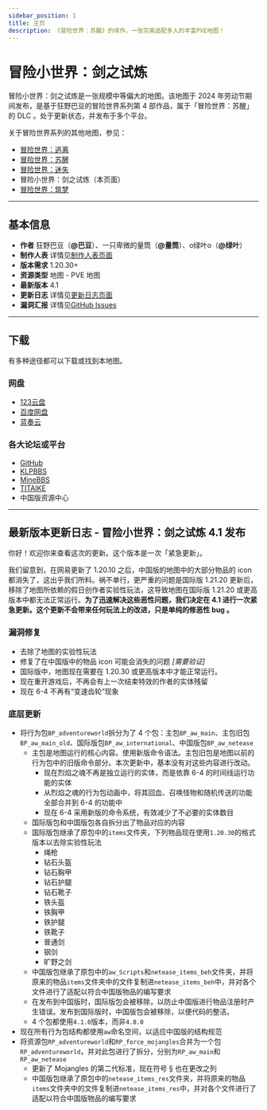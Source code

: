 ```yaml
---
sidebar_position: 1
title: 主页
description: 《冒险世界：苏醒》的续作，一张完美适配多人的丰富PVE地图！
---
```


# 冒险小世界：剑之试炼

冒险小世界：剑之试炼是一张规模中等偏大的地图。该地图于 2024 年劳动节期间发布，是基于狂野巴豆的冒险世界系列第 4 部作品，属于「冒险世界：苏醒」的 DLC 。处于更新状态，并发布于多个平台。

关于冒险世界系列的其他地图，参见：

- [冒险世界：逃离](../adventure_world_1/homepage)
- [冒险世界：苏醒](../adventure_world_2/homepage)
- [冒险世界：迷失](../adventure_world_3/homepage)
- 冒险小世界：剑之试炼（本页面）
- [冒险世界：筑梦](../../developing/adventure_world_5/homepage)

---

## 基本信息

- **作者** 狂野巴豆（**@巴豆**）、一只卑微的量筒（**@量筒**）、o绿叶o（**@绿叶**）
- **制作人表** 详情见[制作人表页面](credits)
- **版本需求** 1.20.30+
- **资源类型** 地图 - PVE 地图
- **最新版本** 4.1
- **更新日志** 详情见[更新日志页面](update_log)
- **漏洞汇报** 详情见[GitHub Issues](https://github.com/YZBWDLT/Adventure-World-4/issues)

---

## 下载

有多种途径都可以下载或找到本地图。

### 网盘

- [123云盘](https://www.123pan.com/s/t3TqVv-77Tkh.html)
- [百度网盘](https://pan.baidu.com/s/1lt-ji0If782TgV_NsLq1gQ?pwd=mxsj)
- [蓝奏云](https://wwf.lanzouo.com/iqnmX20gubje)

### 各大论坛或平台

- [GitHub](https://github.com/YZBWDLT/Adventure-World-4)
- [KLPBBS](https://klpbbs.com/thread-137174-1-1.html)
- [MineBBS](https://www.minebbs.com/resources/1-20-30-pve.8392/)
- [TITAIKE](https://www.titaike.cn/5041.html)
- 中国版资源中心

---

## 最新版本更新日志 - 冒险小世界：剑之试炼 4.1 发布

你好！欢迎你来查看这次的更新。这个版本是一次「紧急更新」。

我们留意到，在网易更新了 1.20.10 之后，中国版的地图中的大部分物品的 icon 都消失了，这出乎我们所料。祸不单行，更严重的问题是国际版 1.21.20 更新后，移除了地图所依赖的假日创作者实验性玩法，这导致地图在国际版 1.21.20 或更高版本中都无法正常运行。**为了迅速解决这些恶性问题，我们决定在 4.1 进行一次紧急更新。这个更新不会带来任何玩法上的改进，只是单纯的修恶性 bug 。**

### 漏洞修复

- 去除了地图的实验性玩法
- 修复了在中国版中的物品 icon 可能会消失的问题 *[需要验证]*
- 国际版中，地图现在需要在 1.20.30 或更高版本中才能正常运行。
- 现在重开游戏后，不再会有上一次结束特效的作者的实体残留
- 现在 6-4 不再有“变速齿轮”现象

### 底层更新

- 将行为包`BP_adventureworld`拆分为了 4 个包：主包`BP_aw_main`、主包旧包`BP_aw_main_old`、国际版包`BP_aw_international`、中国版包`BP_aw_netease`
  - 主包是地图运行的核心内容。使用新版命令语法。主包旧包是地图以前的行为包中的旧版命令部分。本次更新中，基本没有对这些内容进行改动。
    - 现在烈焰之魂不再是独立运行的实体，而是依靠 6-4 的时间线运行功能的实体
    - 从烈焰之魂的行为包动画中，将其回血、召唤怪物和随机传送的功能全部合并到 6-4 的功能中
    - 现在 6-4 采用新版的命令系统，有效减少了不必要的实体数目
  - 国际版包和中国版包各自拆分出了物品对应的内容
  - 国际版包继承了原包中的`items`文件夹，下列物品现在使用`1.20.30`的格式版本以去除实验性玩法
    - 绳枪
    - 钻石头盔
    - 钻石胸甲
    - 钻石护腿
    - 钻石靴子
    - 铁头盔
    - 铁胸甲
    - 铁护腿
    - 铁靴子
    - 普通剑
    - 钢剑
    - 旷野之剑
  - 中国版包继承了原包中的`aw_Scripts`和`netease_items_beh`文件夹，并将原来的物品`items`文件夹中的文件复制进`netease_items_beh`中，并对各个文件进行了适配以符合中国版物品的编写要求
  - 在发布到中国版时，国际版包会被移除，以防止中国版进行物品注册时产生错误。发布到国际版时，中国版包会被移除，以便代码的整洁。
  - 4 个包都使用`4.1.0`版本，而非`4.0.0`
- 现在所有行为包结构都使用`aw`命名空间，以适应中国版的结构规范
- 将资源包`RP_adventureworld`和`RP_force_mojangles`合并为一个包`RP_adventureworld`，并对此包进行了拆分，分别为`RP_aw_main`和`RP_aw_netease`
  - 更新了 Mojangles 的第二代标准，现在符号 § 也在更改之列
  - 中国版包继承了原包中的`netease_items_res`文件夹，并将原来的物品`items`文件夹中的文件复制进`netease_items_res`中，并对各个文件进行了适配以符合中国版物品的编写要求

